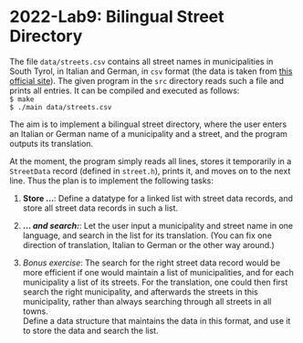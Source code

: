 # 2022-Lab9: Bilingual Street Directory

The file `data/streets.csv` contains all street names in municipalities in South Tyrol, in Italian and German, in `csv` format (the data is taken from [this official site](http://daten.buergernetz.bz.it/dataset/streetnames-from-addresspoints)).
The given program in the `src` directory reads such a file and prints all entries.
It can be compiled and executed as follows:  
`$ make`  
`$ ./main data/streets.csv`  

The aim is to implement a bilingual street directory, where the user enters an Italian or German name of a municipality and a street, and the program outputs its translation.

At the moment, the program simply reads all lines, stores it temporarily in a `StreetData` record (defined in `street.h`), prints it, and moves on to the next line. Thus the plan is to implement the following tasks:  

1. **Store ...**: Define a datatype for a linked list with street data records, and store all street data records in such a list.  
  
2. ***... and search:***: Let the user input a municipality and street name in one language, and search in the list for its translation. (You can fix one direction of translation, Italian to German or the other way around.)

3. *Bonus exercise*: The search for the right street data record would be more efficient if one would maintain a list of municipalities, and for each municipality a list of its streets. For the translation, one could then first search the right municipality, and afterwards the streets in this municipality, rather than always searching through all streets in all towns.  
Define a data structure that maintains the data in this format, and use it to store the data and search the list.  
